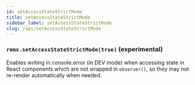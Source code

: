 ```yaml
---
id: setAccessStateStrictMode
title: setAccessStateStrictMode
sidebar_label: setAccessStateStrictMode
slug: /api/setAccessStateStrictMode
---
```


### `remx.setAccessStateStrictMode(true)` (experimental)
Enables writing in console.error (in DEV mode) when accessing state in React components
which are not wrapped in `observer()`, so they may not re-render automatically when needed.
